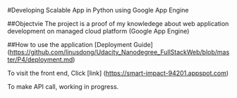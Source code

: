 #Developing Scalable App in Python using Google App Engine

##Objectvie
The project is a proof of my knowledege about web application development on managed cloud platform (Google App Engine)

##How to use the application
[Deployment Guide] (https://github.com/linusdong/Udacity_Nanodegree_FullStackWeb/blob/master/P4/deployment.md)

To visit the front end, Click [link] (https://smart-impact-94201.appspot.com)

To make API call, working in progress.
